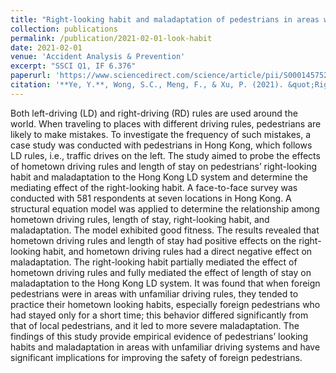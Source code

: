 ```yaml
---
title: "Right-looking habit and maladaptation of pedestrians in areas with unfamiliar driving rules"
collection: publications
permalink: /publication/2021-02-01-look-habit
date: 2021-02-01
venue: 'Accident Analysis & Prevention'
excerpt: "SSCI Q1, IF 6.376"
paperurl: 'https://www.sciencedirect.com/science/article/pii/S0001457520317413'
citation: '**Ye, Y.**, Wong, S.C., Meng, F., & Xu, P. (2021). &quot;Right-looking habit and maladaptation of pedestrians in areas with unfamiliar driving rules.&quot; <i>Accident Analysis & Prevention</i>, 150, 105921.'
---
```

Both left-driving (LD) and right-driving (RD) rules are used around the world. When traveling to places with different driving rules, pedestrians are likely to make mistakes. To investigate the frequency of such mistakes, a case study was conducted with pedestrians in Hong Kong, which follows LD rules, i.e., traffic drives on the left. The study aimed to probe the effects of hometown driving rules and length of stay on pedestrians’ right-looking habit and maladaptation to the Hong Kong LD system and determine the mediating effect of the right-looking habit. A face-to-face survey was conducted with 581 respondents at seven locations in Hong Kong. A structural equation model was applied to determine the relationship among hometown driving rules, length of stay, right-looking habit, and maladaptation. The model exhibited good fitness. The results revealed that hometown driving rules and length of stay had positive effects on the right-looking habit, and hometown driving rules had a direct negative effect on maladaptation. The right-looking habit partially mediated the effect of hometown driving rules and fully mediated the effect of length of stay on maladaptation to the Hong Kong LD system. It was found that when foreign pedestrians were in areas with unfamiliar driving rules, they tended to practice their hometown looking habits, especially foreign pedestrians who had stayed only for a short time; this behavior differed significantly from that of local pedestrians, and it led to more severe maladaptation. The findings of this study provide empirical evidence of pedestrians’ looking habits and maladaptation in areas with unfamiliar driving systems and have significant implications for improving the safety of foreign pedestrians.
